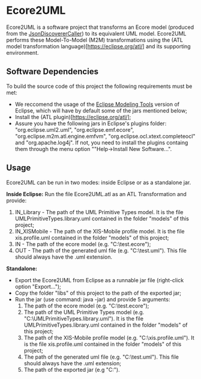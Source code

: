 # Ecore2UML
Ecore2UML is a software project that transforms an Ecore model (produced from the [JsonDiscovererCaller](https://github.com/MDDLingo/xis-bigdata/tree/master/JsonDiscovererCaller)) to its equivalent UML model.
Ecore2UML performs these Model-To-Model (M2M) transformations using the (ATL model transformation language)[https://eclipse.org/atl/] and its supporting environment.

## Software Dependencies
To build the source code of this project the following requirements must be met:

  - We reccomend the usage of the [Eclipse Modeling Tools](http://www.eclipse.org/downloads/packages/eclipse-modeling-tools/mars1]) version of Eclipse, which will have by default some of the jars mentioned below;
  - Install the (ATL plugin)[https://eclipse.org/atl/];
  - Assure you have the following jars in Eclipse's plugins folder: "org.eclipse.uml2.uml", "org.eclipse.emf.ecore", "org.eclipse.m2m.atl.engine.emfvm", "org.eclipse.ocl.xtext.completeocl" and "org.apache.log4j". If not, you need to install the plugins containg them through the menu option ""Help->Install New Software...".
  
## Usage
Ecore2UML can be run in two modes: inside Eclipse or as a standalone jar.

**Inside Eclipse:**
Run the file Ecore2UML.atl as an ATL Transformation and provide:
  1. IN_Library - The path of the UML Primitive Types model. It is the file UMLPrimitiveTypes.library.uml contained in the folder "models" of this project;
  2. IN_XISMobile - The path of the XIS-Mobile profile model. It is the file xis.profile.uml contained in the folder "models" of this project;
  3. IN - The path of the ecore model (e.g. "C:\test.ecore");
  4. OUT - The path of the generated uml file (e.g. "C:\test.uml"). This file should always have the .uml extension.

**Standalone:**
- Export the Ecore2UML from Eclipse as a runnable jar file (right-click option "Export...");
- Copy the folder "libs" of this project to the path of the exported jar;
- Run the jar (use command: java -jar) and provide 5 arguments:
    1. The path of the ecore model (e.g. "C:\test.ecore");
    2. The path of the UML Primitive Types model (e.g. "C:\UMLPrimitiveTypes.library.uml"). It is the file UMLPrimitiveTypes.library.uml contained in the folder "models" of this project;
    3. The path of the XIS-Mobile profile model (e.g. "C:\xis.profile.uml"). It is the file xis.profile.uml contained in the folder "models" of this project;
    4. The path of the generated uml file (e.g. "C:\test.uml"). This file should always have the .uml extension;
    5. The path of the exported jar (e.g "C:\").